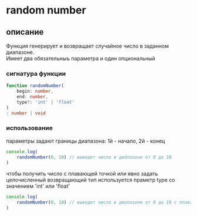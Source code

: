 # random number

## описание

Функция генерирует и возвращает случайное число в заданном диапазоне.  
Имеет два обязательныъ параметра и один опциональный

### сигнатура функции
```ts
function randomNumber(
    begin: number, 
    end: number, 
    type?: 'int' | 'float'        
)
: number | void
```

### использование
параметры задают границы диапазона: 1й - начало, 2й - конец  
```ts
console.log(
    randomNumber(0, 10) // выведет число в диапазоне от 0 до 10
)
```
чтобы получить число с плавающей точкой или явно задать целочисленный возвращающий тип используется праметр type со значением 'int' или 'float'  
```ts
console.log(
    randomNumber(0, 10) // выведет число в диапазоне от 0 до 10 с плавающей точкой
)
```
